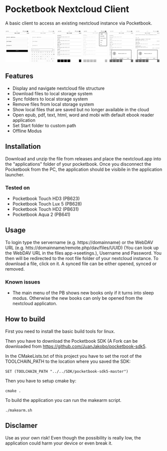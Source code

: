 # Pocketbook Nextcloud Client
A basic client to access an existing nextcloud instance via Pocketbook. 

<img src="/screenshots/loginScreen.bmp" width="15%" height="15%">&nbsp;&nbsp;<img src="/screenshots/loginScreenURL.bmp" width="15%" height="15%">&nbsp;&nbsp;<img src="/screenshots/startScreen.bmp" width="15%" height="15%">&nbsp;&nbsp;<img src="/screenshots/menu.bmp" width="15%" height="15%">&nbsp;&nbsp;<img src="/screenshots/folderDialog.bmp" width="15%" height="15%">&nbsp;&nbsp;<img src="/screenshots/fileDialog.bmp" width="15%" height="15%">

## Features
* Display and navigate nextcloud file structure
* Download files to local storage system
* Sync folders to local storage system
* Remove files from local storage system
* Show local files that are saved but no longer available in the cloud
* Open epub, pdf, text, html, word and mobi with default ebook reader application
* Set Start folder to custom path
* Offline Modus

## Installation
Download and unzip the file from releases and place the nextcloud.app into the "applications" folder of your pocketbook. Once you disconnect the Pocketbook from the PC, the application should be visibile in the application launcher.

### Tested on
* Pocketbook Touch HD3 (PB623) 
* Pocketbook Touch Lux 5 (PB628)
* Pocketbook Touch HD2 (PB631)
* Pocketbook Aqua 2 (PB641)

## Usage
To login type the servername (e.g. https://domainname) or the WebDAV URL (e.g. htts://domainname/remote.php/dav/files/UUID) (You can look up the WebDAV URL in the files app->seetings.), Username and Password. You then will be redirected to the root file folder of your nextcloud instance.
To download a file, click on it. A synced file can be either opened, synced or removed.

### Known issues
* The main menu of the PB shows new books only if it turns into sleep modus. Otherwise the new books can only be opened from the nextcloud applicaton.

## How to build

First you need to install the basic build tools for linux.

Then you have to download the Pocketbook SDK (A Fork can be downloaded from https://github.com/JuanJakobo/pocketbook-sdk5.

In the CMakeLists.txt of this project you have to set the root of the TOOLCHAIN_PATH to the location where you saved the SDK:

`SET (TOOLCHAIN_PATH "../../SDK/pocketbook-sdk5-master")`

Then you have to setup cmake by:

`cmake .`

To build the application you can run the makearm script.

`./makearm.sh` 

## Disclamer
Use as your own risk! 
Even though the possibility is really low, the application could harm your device or even break it.